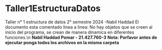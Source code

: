 # Taller1EstructuraDatos
Taller n° 1 estructura de datos 2° semestre 2024 -Nabil Haddad
El documento esta comentado linea a linea:
No hay objetos que se creen al inicio del programa, se crean de manera dinamica en diferentes funciones.\n
**Nabil Haddad Pomar - 21.427.760-3**
**Nota: Porfavor antes de ejecutar ponga todos los archivos en la misma carpeta**
